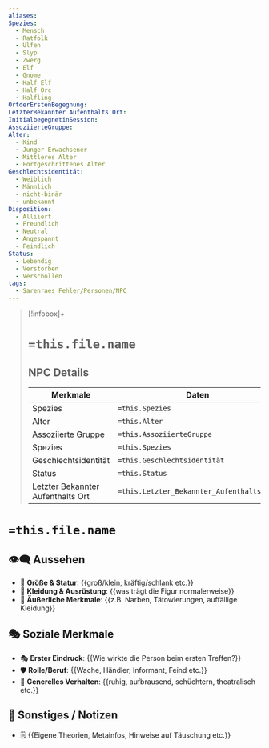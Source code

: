```yaml
---
aliases: 
Spezies:
  - Mensch
  - Ratfolk
  - Ulfen
  - Slyp
  - Zwerg
  - Elf
  - Gnome
  - Half Elf
  - Half Orc
  - Halfling
OrtderErstenBegegnung: 
LetzterBekannter Aufenthalts Ort: 
InitialbegegnetinSession: 
AssoziierteGruppe: 
Alter:
  - Kind
  - Junger Erwachsener
  - Mittleres Alter
  - Fortgeschrittenes Alter
Geschlechtsidentität:
  - Weiblich
  - Männlich
  - nicht-binär
  - unbekannt
Disposition:
  - Alliiert
  - Freundlich
  - Neutral
  - Angespannt
  - Feindlich
Status:
  - Lebendig
  - Verstorben
  - Verschollen
tags:
  - Sarenraes_Fehler/Personen/NPC
---
```

> [!infobox]+
> # `=this.file.name`
> ## NPC Details
> Merkmale |  Daten |
> ---|---|
> Spezies | `=this.Spezies` |
> Alter | `=this.Alter` |
> Assoziierte Gruppe | `=this.AssoziierteGruppe` | 
> Spezies | `=this.Spezies` |
> Geschlechtsidentität | `=this.Geschlechtsidentität` |
> Status | `=this.Status`|
> Letzter Bekannter Aufenthalts Ort | `=this.Letzter_Bekannter_Aufenthalts_Ort` |

# `=this.file.name`
## 👁️‍🗨️ Aussehen
- 📏 **Größe & Statur**: {{groß/klein, kräftig/schlank etc.}}
- 👕 **Kleidung & Ausrüstung**: {{was trägt die Figur normalerweise}}
- 🧿 **Äußerliche Merkmale**: {{z.B. Narben, Tätowierungen, auffällige Kleidung}}

## 🎭 Soziale Merkmale
- 🎭 **Erster Eindruck**: {{Wie wirkte die Person beim ersten Treffen?}}
- 🛡️ **Rolle/Beruf**: {{Wache, Händler, Informant, Feind etc.}}
- 🧍 **Generelles Verhalten**: {{ruhig, aufbrausend, schüchtern, theatralisch etc.}}

## 🧩 Sonstiges / Notizen
- 🗒️ {{Eigene Theorien, Metainfos, Hinweise auf Täuschung etc.}}